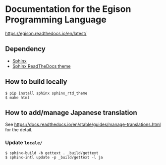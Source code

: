 # Documentation for the Egison Programming Language

<https://egison.readthedocs.io/en/latest/>

## Dependency
* [Sphinx](https://www.sphinx-doc.org/en/stable/)
* [Sphinx ReadTheDocs theme](https://sphinx-rtd-theme.readthedocs.io/en/stable/)

## How to build locally
```
$ pip install sphinx sphinx_rtd_theme
$ make html
```

## How to add/manage Japanese translation
See <https://docs.readthedocs.io/en/stable/guides/manage-translations.html> for the detail.

### Update `locale/`
```
$ sphinx-build -b gettext . _build/gettext
$ sphinx-intl update -p _build/gettext -l ja
```
